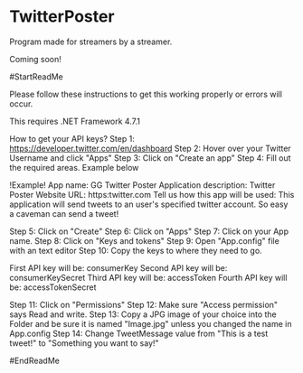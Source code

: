 # TwitterPoster
Program made for streamers by a streamer.

Coming soon!

#StartReadMe

Please follow these instructions to get this working properly or errors will occur.

This requires .NET Framework 4.7.1

How to get your API keys?
Step 1: https://developer.twitter.com/en/dashboard
Step 2: Hover over your Twitter Username and click "Apps"
Step 3: Click on "Create an app"
Step 4: Fill out the required areas. Example below

!Example!
App name: GG Twitter Poster
Application description: Twitter Poster
Website URL: https:twitter.com
Tell us how this app will be used: This application will send tweets to an user's specified twitter account. So easy a caveman can send a tweet!

Step 5: Click on "Create"
Step 6: Click on "Apps"
Step 7: Click on your App name.
Step 8: Click on "Keys and tokens"
Step 9: Open "App.config" file with an text editor
Step 10: Copy the keys to where they need to go.

First API key will be: consumerKey
Second API key will be: consumerKeySecret
Third API key will be: accessToken
Fourth API key will be: accessTokenSecret

Step 11: Click on "Permissions"
Step 12: Make sure "Access permission" says Read and write.
Step 13: Copy a JPG image of your choice into the Folder and be sure it is named "Image.jpg" unless you changed the name in App.config
Step 14: Change TweetMessage value from "This is a test tweet!" to "Something you want to say!"

#EndReadMe
